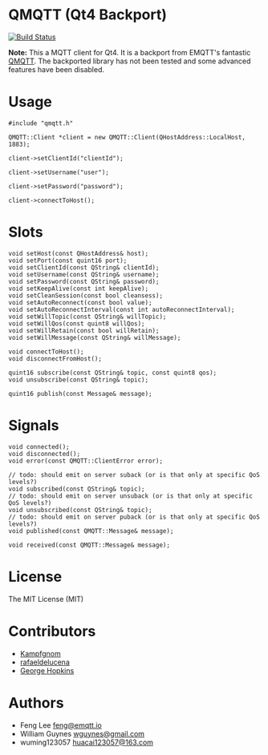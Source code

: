 QMQTT (Qt4 Backport)
====================

[![Build Status](https://travis-ci.org/george-hopkins/qmqtt-qt4.svg?branch=master)](https://travis-ci.org/george-hopkins/qmqtt-qt4)

**Note:** This a MQTT client for Qt4. It is a backport from EMQTT's fantastic [QMQTT](https://github.com/emqtt/qmqtt). The backported library has not been tested and some advanced features have been disabled.

Usage
=====

	#include "qmqtt.h"

    QMQTT::Client *client = new QMQTT::Client(QHostAddress::LocalHost, 1883);

	client->setClientId("clientId");

	client->setUsername("user");

	client->setPassword("password");

	client->connectToHost();


Slots
=====

    void setHost(const QHostAddress& host);
    void setPort(const quint16 port);
    void setClientId(const QString& clientId);
    void setUsername(const QString& username);
    void setPassword(const QString& password);
    void setKeepAlive(const int keepAlive);
    void setCleanSession(const bool cleansess);
    void setAutoReconnect(const bool value);
    void setAutoReconnectInterval(const int autoReconnectInterval);
    void setWillTopic(const QString& willTopic);
    void setWillQos(const quint8 willQos);
    void setWillRetain(const bool willRetain);
    void setWillMessage(const QString& willMessage);

    void connectToHost();
    void disconnectFromHost();

    quint16 subscribe(const QString& topic, const quint8 qos);
    void unsubscribe(const QString& topic);

    quint16 publish(const Message& message);

Signals
=======

    void connected();
    void disconnected();
    void error(const QMQTT::ClientError error);

    // todo: should emit on server suback (or is that only at specific QoS levels?)
    void subscribed(const QString& topic);
    // todo: should emit on server unsuback (or is that only at specific QoS levels?)
    void unsubscribed(const QString& topic);
    // todo: should emit on server puback (or is that only at specific QoS levels?)
    void published(const QMQTT::Message& message);

    void received(const QMQTT::Message& message);


License
=======

The MIT License (MIT)


Contributors
=============

* [Kampfgnom](https://github.com/Kampfgnom)
* [rafaeldelucena](https://github.com/rafaeldelucena)
* [George Hopkins](https://github.com/george-hopkins)


Authors
=======

 * Feng Lee <feng@emqtt.io>
 * William Guynes <wguynes@gmail.com>
 * wuming123057 <huacai123057@163.com>
